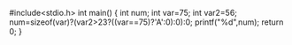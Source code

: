 #include<stdio.h>
int main()
{
int num;
int var=75;
int var2=56;
num=sizeof(var)?(var2>23?((var==75)?'A':0):0):0;
printf("%d",num);
return 0;
}
